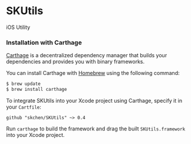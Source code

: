 # SKUtils
iOS Utility

### Installation with Carthage

[Carthage](https://github.com/Carthage/Carthage) is a decentralized dependency manager that builds your dependencies and provides you with binary frameworks.

You can install Carthage with [Homebrew](http://brew.sh/) using the following command:

```bash
$ brew update
$ brew install carthage
```

To integrate SKUtils into your Xcode project using Carthage, specify it in your `Cartfile`:

```ogdl
github "skchen/SKUtils" ~> 0.4
```

Run `carthage` to build the framework and drag the built `SKUtils.framework` into your Xcode project.

